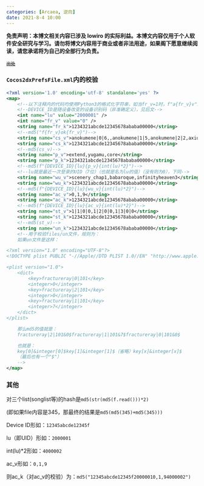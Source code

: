 ```yaml
---
categories: [Arcaea, 逆向]
date: 2021-8-4 10:00
---
```


**免责声明：本博文相关内容已涉及 lowiro 的实际利益。本博文内容仅用于个人软件安全研究与学习。请勿将博文内容用于商业或者非法用途，如果阁下愿意继续阅读，请您承诺将为自己的全部行为负责。**

<small><del>[出处](https://wlt.tql.moe)</del></small>

### `Cocos2dxPrefsFile.xml`内的校验

```xml
<?xml version='1.0' encoding='utf-8' standalone='yes' ?>
<map>
    <!--以下注释内的代码均使用Python3的格式化字符串，如当fr_v=1时，f"a{fr_v}v"即为"a1b"-->
    <!--DEVICE_ID是随设备改变的设备识别码（非准确定义），见后文-->
    <int name="lu" value="2000001" />
    <int name="fr_v" value="0" />
    <string name="fr_k">1234321abcde12345678ababa00000</string>
    <!--md5("f{fr_v}ok{fr_v}")-->
    <string name="cs_v">anokumene|0|6,,anokumene|1|5,anokumene|2|2,axiumcrisis|0|3</string>
    <string name="cs_k">1234321abcde12345678ababa00000</string>
    <!--md5(cs_v)-->
    <string name="p_v">extend,yugamu,core</string>
    <string name="p_k">1234321abcde12345678ababa00000</string>
    <!--md5(f"{DEVICE_ID}{lu}{p_v}{int(lu)*2}")-->
    <!--lu就是最近一次登录的UID（7位）（也就是名为lu的值）（没有则为0），下同-->
    <string name="wu_v">scenery_chap1,babaroque,infinityheaven3</string>
    <string name="wu_k">1234321abcde12345678ababa00000</string>
    <!--md5(f"{DEVICE_ID}{lu}{wu_v}{int(lu)*2}")-->
    <string name="ac_v">0,1,9</string>
    <string name="ac_k">1234321abcde12345678ababa00000</string>
    <!--md5(f"{DEVICE_ID}{lu}{ac_v}{int(lu)*2}")-->
    <string name="st_v">1|1|0|0,1|2|0|0,1|3|0|0</string>
    <string name="st_k">1234321abcde12345678ababa00000</string>
    <!--md5(st_v)-->
    <string name="un_k">1234321abcde12345678ababa00000</string>
    <!--用于校验files/un文件，规则为：
    如果un文件是这样：

<?xml version="1.0" encoding="UTF-8"?>
<!DOCTYPE plist PUBLIC "-//Apple//DTD PLIST 1.0//EN" "http://www.apple.com/DTDs/PropertyList-1.0.dtd"/>

<plist version="1.0">
    <dict>
        <key>fractureray|0|101</key>
        <integer>0</integer>
        <key>fractureray|2|101</key>
        <integer>0</integer>
        <key>fractureray|1|101</key>
        <integer>7</integer>
    </dict>
</plist>

    那么md5的值就是：
    fractureray|2|101&0$fractureray|1|101&7$fractureray|0|101&0$

    也就是：
    key[0]&integer[0]$key[1]&integer[1]$（省略）key[x]&integer[x]$
    （最后也有一个"$"）
    -->
</map>
```

### 其他

对三个list(songlist等)的hash是`md5(str(md5(f.read()))*2)`

(即如果file内容是345，那最终的结果是`md5(md5(345)+md5(345)))`

Device ID形如：`12345abcde12345f`

lu（即UID）形如：`2000001`

int(lu)*2形如：`4000002`

ac_v形如：`0,1,9`

则ac_k（对ac_v的校验）为：`md5("12345abcde12345f20000010,1,94000002")`

